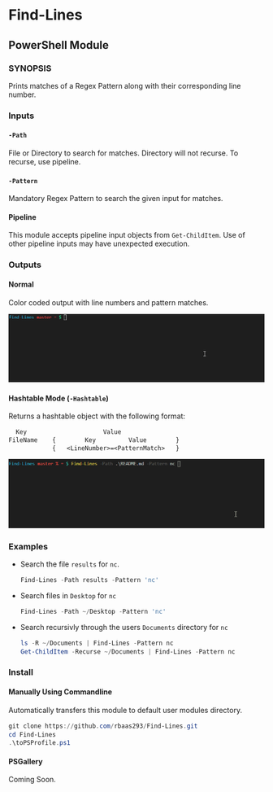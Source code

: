 # Find-Lines
## PowerShell Module

### SYNOPSIS
Prints matches of a Regex Pattern along with their corresponding line number. 

### Inputs
#### `-Path`
File or Directory to search for matches. Directory will not recurse. To recurse, use pipeline.

#### `-Pattern`
Mandatory Regex Pattern to search the given input for matches.

#### Pipeline
This module accepts pipeline input objects from `Get-ChildItem`. Use of other pipeline inputs may have unexpected execution. 

### Outputs
#### Normal
Color coded output with line numbers and pattern matches.

![find_readme_nc](assets/find_readme_nc.gif)

#### Hashtable Mode (`-Hashtable`)
Returns a hashtable object with the following format:
```
  Key                     Value               
FileName    {        Key         Value        }
            {   <LineNumber>=<PatternMatch>   }
```

![find_readme_nc_hashtable](assets/find_readme_nc_hashtable.gif)



### Examples

* Search the file `results` for `nc`.
  ```PowerShell
  Find-Lines -Path results -Pattern 'nc'
  ```

* Search files in `Desktop` for `nc`
  ```PowerShell
  Find-Lines -Path ~/Desktop -Pattern 'nc'
  ```

* Search recursivly through the users `Documents` directory for `nc`
  ```PowerShell
  ls -R ~/Documents | Find-Lines -Pattern nc 
  Get-ChildItem -Recurse ~/Documents | Find-Lines -Pattern nc
  ```

### Install
#### Manually Using Commandline
Automatically transfers this module to default user modules directory. 
```PowerShell
git clone https://github.com/rbaas293/Find-Lines.git
cd Find-Lines
.\toPSProfile.ps1
```

#### PSGallery
Coming Soon.
